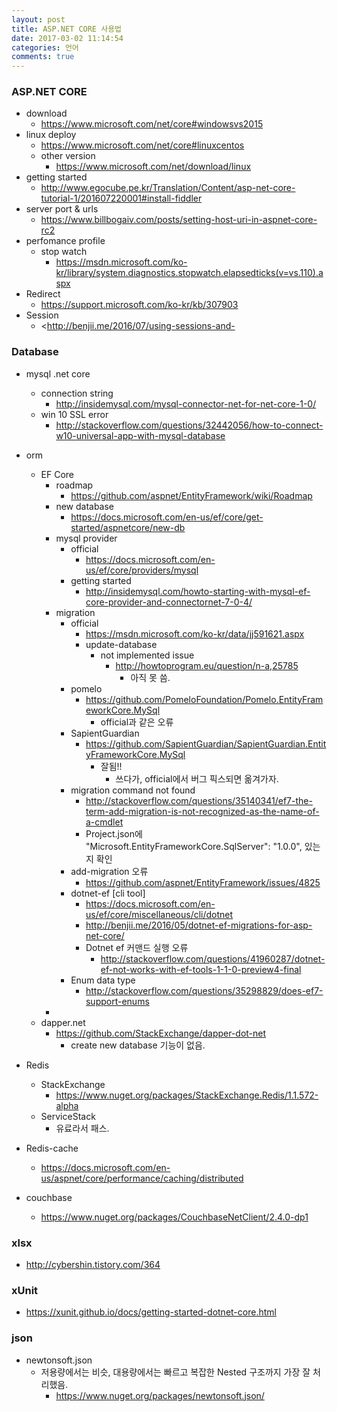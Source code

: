 ```yaml
---
layout: post
title: ASP.NET CORE 사용법
date: 2017-03-02 11:14:54
categories: 언어
comments: true
---
```

### ASP.NET CORE
* download
    * <https://www.microsoft.com/net/core#windowsvs2015>
* linux deploy
    * <https://www.microsoft.com/net/core#linuxcentos>
    * other version
        * <https://www.microsoft.com/net/download/linux> 
* getting started
    * <http://www.egocube.pe.kr/Translation/Content/asp-net-core-tutorial-1/201607220001#install-fiddler>
* server port & urls
    * <https://www.billbogaiv.com/posts/setting-host-uri-in-aspnet-core-rc2>
* perfomance profile
    * stop watch
        * <https://msdn.microsoft.com/ko-kr/library/system.diagnostics.stopwatch.elapsedticks(v=vs.110).aspx>
* Redirect
    * <https://support.microsoft.com/ko-kr/kb/307903>
* Session
    * <http://benjii.me/2016/07/using-sessions-and-<httpcontext-in-aspnetcore-and-mvc-core/>
### Database
* mysql .net core
    * connection string
        * <http://insidemysql.com/mysql-connector-net-for-net-core-1-0/>
    * win 10 SSL error
        * <http://stackoverflow.com/questions/32442056/how-to-connect-w10-universal-app-with-mysql-database>
* orm
    * EF Core
        * roadmap
            * <https://github.com/aspnet/EntityFramework/wiki/Roadmap>
        * new database
            * <https://docs.microsoft.com/en-us/ef/core/get-started/aspnetcore/new-db>
        * mysql provider
            * official
                * <https://docs.microsoft.com/en-us/ef/core/providers/mysql>
            * getting started
                * <http://insidemysql.com/howto-starting-with-mysql-ef-core-provider-and-connectornet-7-0-4/>
        * migration
            * official
                * <https://msdn.microsoft.com/ko-kr/data/jj591621.aspx>
                * update-database
                    * not implemented issue
                        * <http://howtoprogram.eu/question/n-a,25785>
                            * 아직 못 씀.
            * pomelo
                * <https://github.com/PomeloFoundation/Pomelo.EntityFrameworkCore.MySql>
                    * official과 같은 오류
            * SapientGuardian
                * <https://github.com/SapientGuardian/SapientGuardian.EntityFrameworkCore.MySql>
                    * 잘됨!!
                        * 쓰다가, official에서 버그 픽스되면 옮겨가자.
            * migration command not found
                * <http://stackoverflow.com/questions/35140341/ef7-the-term-add-migration-is-not-recognized-as-the-name-of-a-cmdlet>
                * Project.json에    "Microsoft.EntityFrameworkCore.SqlServer": "1.0.0", 있는지 확인
            * add-migration 오류
                * <https://github.com/aspnet/EntityFramework/issues/4825>
            * dotnet-ef [cli tool]
                * <https://docs.microsoft.com/en-us/ef/core/miscellaneous/cli/dotnet>
                * <http://benjii.me/2016/05/dotnet-ef-migrations-for-asp-net-core/>
                * Dotnet ef 커맨드 실행 오류
                    * <http://stackoverflow.com/questions/41960287/dotnet-ef-not-works-with-ef-tools-1-1-0-preview4-final>
            * Enum data type
                * <http://stackoverflow.com/questions/35298829/does-ef7-support-enums>
        * 
    * dapper.net
        * <https://github.com/StackExchange/dapper-dot-net>
            * create new database 기능이 없음.
* Redis
    * StackExchange
        * <https://www.nuget.org/packages/StackExchange.Redis/1.1.572-alpha>
    * ServiceStack
        * 유료라서 패스.
    
* Redis-cache
    * <https://docs.microsoft.com/en-us/aspnet/core/performance/caching/distributed>
* couchbase
    * <https://www.nuget.org/packages/CouchbaseNetClient/2.4.0-dp1>
### xlsx
* <http://cybershin.tistory.com/364>
### xUnit
* <https://xunit.github.io/docs/getting-started-dotnet-core.html>
### json
* newtonsoft.json
    * 저용량에서는 비슷, 대용량에서는 빠르고 복잡한 Nested 구조까지 가장 잘 처리했음.
        * <https://www.nuget.org/packages/newtonsoft.json/>